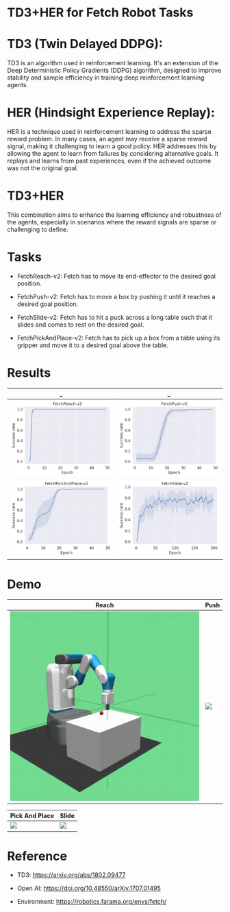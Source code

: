 # TD3+HER  for Fetch Robot Tasks

# TD3 (Twin Delayed DDPG): 

TD3 is an algorithm used in reinforcement learning. It's an extension of the Deep Deterministic Policy Gradients (DDPG) algorithm, designed to improve stability and sample efficiency in training deep reinforcement learning agents.

# HER (Hindsight Experience Replay): 
HER is a technique used in reinforcement learning to address the sparse reward problem. In many cases, an agent may receive a sparse reward signal, making it challenging to learn a good policy. HER addresses this by allowing the agent to learn from failures by considering alternative goals. It replays and learns from past experiences, even if the achieved outcome was not the original goal.

# TD3+HER

This combination aims to enhance the learning efficiency and robustness of the agents, especially in scenarios where the reward signals are sparse or challenging to define.

# Tasks

- FetchReach-v2: Fetch has to move its end-effector to the desired goal position.

- FetchPush-v2: Fetch has to move a box by pushing it until it reaches a desired goal position.

- FetchSlide-v2: Fetch has to hit a puck across a long table such that it slides and comes to rest on the desired goal.

- FetchPickAndPlace-v2: Fetch has to pick up a box from a table using its gripper and move it to a desired goal above the table.

# Results
|_|_|
|:---:|:---:|
![](Figures/Reach.png)| ![](Figures/Push.png)|
![](Figures/PickAndPlace.png)| ![](Figures/Slide.png)|


# Demo

Reach| Push|
-----------------------|-----------------------|
![](Videos/Reach.gif)| ![](Videos/Push.gif)|


Pick And Place | Slide|
-----------------------|-----------------------|
![](Videos/PickAndPlace.gif)|![](Videos/Slide.gif)


# Reference
- TD3: https://arxiv.org/abs/1802.09477
  
- Open AI: https://doi.org/10.48550/arXiv.1707.01495
  
- Environment: https://robotics.farama.org/envs/fetch/
